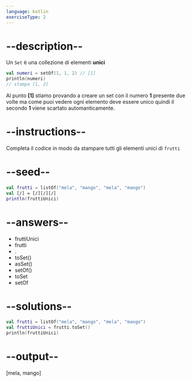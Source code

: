 ```yaml
---
language: kotlin
exerciseType: 2
---
```


# --description--

Un `Set` è una collezione di elementi __unici__

```kotlin
val numeri = setOf(1, 1, 2) // [1]
println(numeri)
// stampa [1, 2]
```

Al punto __[1]__ stiamo provando a creare un set con il numero __1__ presente due volte ma come puoi vedere ogni elemento deve essere unico quindi il secondo __1__ viene scartato automanticamente.

# --instructions--

Completa il codice in modo da stampare tutti gli elementi unici di `frutti`

# --seed--

```kotlin
val frutti = listOf("mela", "mango", "mela", "mango")
val [/] = [/][/][/]
println(fruttiUnici)
```

# --answers--

- fruttiUnici
- frutti
- .
- toSet()
- asSet()
- setOf()
- toSet
- setOf

# --solutions--

```kotlin
val frutti = listOf("mela", "mango", "mela", "mango")
val fruttiUnici = frutti.toSet()
println(fruttiUnici)
```

# --output--

[mela, mango]
